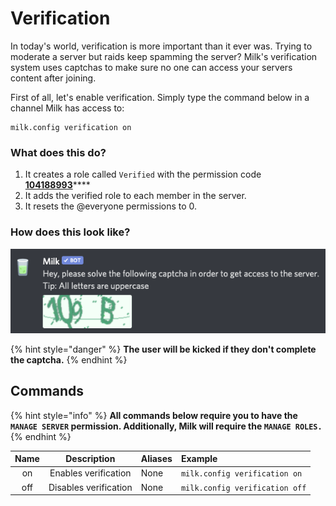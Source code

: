# Verification

In today's world, verification is more important than it ever was. Trying to moderate a server but raids keep spamming the server? Milk's verification system uses captchas to make sure no one can access your servers content after joining.

First of all, let's enable verification. Simply type the command below in a channel Milk has access to:

```text
milk.config verification on
```

### **What does this do?**

1. It creates a role called `Verified` with the permission code[ **104188993**](https://discordapi.com/permissions.html#104188993)\*\*\*\*
2. It adds the verified role to each member in the server.
3. It resets the @everyone permissions to 0.

### **How does this look like?**

![](../.gitbook/assets/milk-captcha.png)

{% hint style="danger" %}
**The user will be kicked if they don't complete the captcha.**
{% endhint %}

## **Commands**

{% hint style="info" %}
**All commands below require you to have the `MANAGE SERVER` permission. Additionally, Milk will require the `MANAGE ROLES.`**
{% endhint %}

| Name | Description | Aliases | Example |
| :---: | :---: | :--- | :--- |
| on | Enables verification | None | `milk.config verification on` |
| off | Disables verification | None | `milk.config verification off` |

